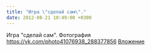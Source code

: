 ```yaml
---
title: "Игра \"сделай сам\"."
date: 2012-08-21 10:49:00 +0300
---
```


Игра "сделай сам".
Фотография
<a class="vk-attach" href="https://vk.com/photo41076938_288377856">https://vk.com/photo41076938_288377856</a>
<a class="vk-attach" href="https://vk.com/photo41076938_288377856">Вложение</a>
